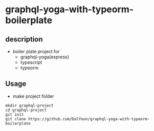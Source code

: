 # graphql-yoga-with-typeorm-boilerplate

## description

- boiler plate project for
  - graphql-yoga(express)
  - typescript
  - typeorm

## Usage

- make project folder

```console
mkdir graphql-project
cd graphql-project
git init
git clone https://github.com/DalYoon/graphql-yoga-with-typeorm-boilerplate
```
